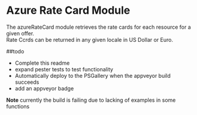 # Azure Rate Card Module
The azureRateCard module retrieves the rate cards for each resource for a given offer.  
Rate Ccrds can be returned in any given locale in US Dollar or Euro.

##todo
* Complete this readme
* expand pester tests to test functionality
* Automatically deploy to the PSGallery when the appveyor build succeeds
* add an appveyor badge

**Note** currently the build is failing due to lacking of examples in some functions

